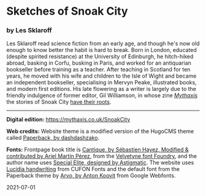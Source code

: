 # Sketches of Snoak City

### by Les Sklaroff

Les Sklaroff read science fiction from an early age, and though he's now old enough to know better the habit is hard to break. Born in London, educated (despite spirited resistance) at the University of Edinburgh, he hitch-hiked abroad, basking in Corfu, busking in Paris, and worked for an antiquarian bookseller before training as a teacher. After teaching in Scotland for ten years, he moved with his wife and children to the Isle of Wight and became an independent bookseller, specialising in Mervyn Peake, illustrated books, and modern first editions. His late flowering as a writer is largely due to the friendly indulgence of former editor, Gil Williamson, in whose zine *[Mythaxis](https://mythaxis.co.uk)* the stories of Snoak City [have their roots](https://mythaxis.co.uk/SnoakCity/00-snyrl.html).


---

**Digital edition:** https://mythaxis.co.uk/SnoakCity

**Web credits:** Website theme is a modified version of the HugoCMS theme called [Paperback, by dashdashzako](https://themes.gohugo.io/paperback/).

**Fonts:** Frontpage book title is [Cantique, by Sébastien Hayez, Modified & contributed by Ariel Martín Pérez](https://velvetyne.fr/fonts/cantique/), from the [Velvetyne font Foundry](https://velvetyne.fr/), and the author name uses [Special Elite, designed by Astigmatic](https://fonts.google.com/specimen/Special+Elite). The website uses [Lucidia handwriting](https://www.cufonfonts.com/font/lucida-handwriting-std) from CUFON Fonts and the default font from the Paperback theme by [Arvo, by Anton Koovit](https://fonts.google.com/specimen/Arvo) from Google Webfonts.


2021-07-01
